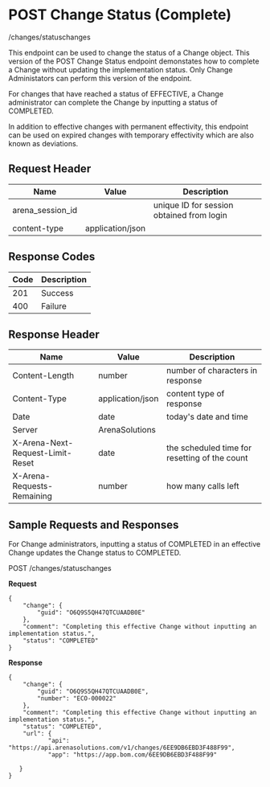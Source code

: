 # POST Change Status (Complete)
/changes/statuschanges

This endpoint can be used  to change the status of a Change object. This version of the POST Change Status endpoint demonstates how to complete a Change without updating the implementation status. Only Change Administators can perform this version of the endpoint. 

For changes that have reached a status of  EFFECTIVE, a Change administrator can complete the Change by inputting a status of COMPLETED.

In addition to effective changes with permanent effectivity, this endpoint can be used on expired changes with temporary effectivity which are also known as deviations.

## Request Header

| Name  | Value  | Description  |
|  --- |  --- |  --- | 
| arena_session_id  |   | unique ID for session obtained from login  |
| content-type  | application/json  |   |

## Response Codes

| Code  | Description  |
|  --- |  --- | 
| 201  | Success  |
| 400  | Failure  |

## Response Header

| Name  | Value  | Description  |
|  --- |  --- |  --- | 
| Content-Length  | number  | number of characters in response  |
| Content-Type  | application/json  | content type of response  |
| Date  | date  | today's date and time  |
| Server  | ArenaSolutions  |   |
| X-Arena-Next-Request-Limit-Reset   | date  | the scheduled time for resetting of the count  |
| X-Arena-Requests-Remaining   | number  | how many calls left  |

## Sample Requests and Responses
For Change administrators, inputting a status of COMPLETED  in an effective Change updates the Change status to COMPLETED.

POST /changes/statuschanges

**Request** 

```
{
    "change": {
        "guid": "O6Q9S5QH47QTCUAADB0E"
    },
    "comment": "Completing this effective Change without inputting an implementation status.",
    "status": "COMPLETED"
}
```
**Response** 

```
{
    "change": {
        "guid": "O6Q9S5QH47QTCUAADB0E",
        "number": "ECO-000022"
    },
    "comment": "Completing this effective Change without inputting an implementation status.",
    "status": "COMPLETED",
    "url": {
           "api": "https://api.arenasolutions.com/v1/changes/6EE9DB6EBD3F488F99",
           "app": "https://app.bom.com/6EE9DB6EBD3F488F99"

   }
}
```
